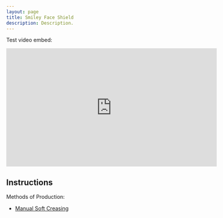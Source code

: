 ```yaml
---
layout: page
title: Smiley Face Shield
description: Description.
---
```


Test video embed:

<iframe width="560" height="315" src="https://www.youtube.com/embed/Tp1zVKM3T54" frameborder="0" allow="accelerometer; autoplay; encrypted-media; gyroscope; picture-in-picture" allowfullscreen></iframe>

## Instructions

Methods of Production:

* [Manual Soft Creasing](./manual-soft-creasing/)